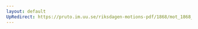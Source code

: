 ```yaml
---
layout: default
UpRedirect: https://pruto.im.uu.se/riksdagen-motions-pdf/1868/mot_1868__ak__274/mot_1868__ak__274-001.pdf
---
```

